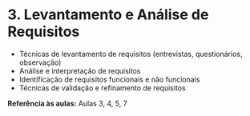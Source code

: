 # 3. **Levantamento e Análise de Requisitos**

* Técnicas de levantamento de requisitos (entrevistas, questionários, observação)
* Análise e interpretação de requisitos
* Identificação de requisitos funcionais e não funcionais
* Técnicas de validação e refinamento de requisitos

**Referência às aulas:** Aulas 3, 4, 5, 7
